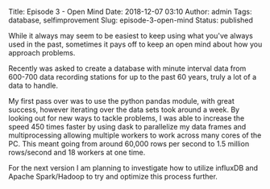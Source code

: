 Title: Episode 3 - Open Mind
Date: 2018-12-07 03:10
Author: admin
Tags: database, selfimprovement
Slug: episode-3-open-mind
Status: published

While it always may seem to be easiest to keep using what you've always used in the past, sometimes it pays off to keep an open mind about how you approach problems.

Recently was asked to create a database with minute interval data from 600-700 data recording stations for up to the past 60 years, truly a lot of a data to handle.

My first pass over was to use the python pandas module, with great success, however iterating over the data sets took around a week. By looking out for new ways to tackle problems, I was able to increase the speed 450 times faster by using dask to parallelize my data frames and multiprocessing allowing multiple workers to work across many cores of the PC. This meant going from around 60,000 rows per second to 1.5 million rows/second and 18 workers at one time.

For the next version I am planning to investigate how to utilize influxDB and Apache Spark/Hadoop to try and optimize this process further.
